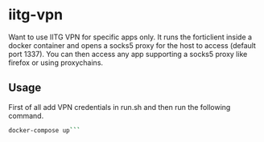 # iitg-vpn
Want to use IITG VPN for specific apps only. It runs the forticlient inside a docker container and opens a socks5 proxy for the host to access (default port 1337). You can then access any app supporting a socks5 proxy like firefox or using proxychains.

## Usage
First of all add VPN credentials in run.sh and then run the following command.
```bash
docker-compose up```
